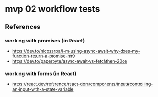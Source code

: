 # mvp 02 workflow tests

## References

### working with promises (in React)

* https://dev.to/nicozerpa/i-m-using-async-await-why-does-my-function-return-a-promise-hh9
* https://dev.to/paperbyte/async-await-vs-fetchthen-20oe

### working with forms (in React)

* https://react.dev/reference/react-dom/components/input#controlling-an-input-with-a-state-variable